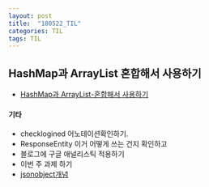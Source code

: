 ```yaml
---
layout: post
title:  "180522_TIL"
categories: TIL
tags: TIL
---
```


## HashMap과 ArrayList 혼합해서 사용하기
- [HashMap과 ArrayList-혼합해서 사용하기](https://m.blog.naver.com/PostView.nhn?blogId=ddakshe2&logNo=140176655437&proxyReferer=https%3A%2F%2Fwww.google.co.kr%2F)

#### 기타
- checklogined 어노테이션확인하기.
- ResponseEntity<T> 이거 어떻게 쓰는 건지 확인하고
- 블로그에 구글 애널리스틱 적용하기
- 이번 주 과제 하기
- [jsonobject개념](http://yoo-hyeok.tistory.com/36)